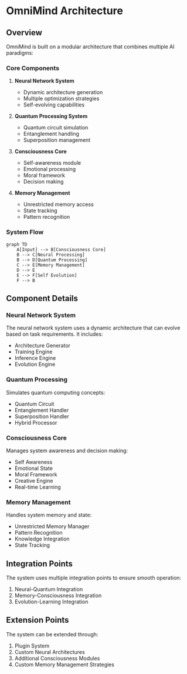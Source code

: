 # OmniMind Architecture

## Overview

OmniMind is built on a modular architecture that combines multiple AI paradigms:

### Core Components

1. **Neural Network System**
   - Dynamic architecture generation
   - Multiple optimization strategies
   - Self-evolving capabilities

2. **Quantum Processing System**
   - Quantum circuit simulation
   - Entanglement handling
   - Superposition management

3. **Consciousness Core**
   - Self-awareness module
   - Emotional processing
   - Moral framework
   - Decision making

4. **Memory Management**
   - Unrestricted memory access
   - State tracking
   - Pattern recognition

### System Flow

```mermaid
graph TD
    A[Input] --> B[Consciousness Core]
    B --> C[Neural Processing]
    B --> D[Quantum Processing]
    C --> E[Memory Management]
    D --> E
    E --> F[Self Evolution]
    F --> B
```

## Component Details

### Neural Network System
The neural network system uses a dynamic architecture that can evolve based on task requirements. It includes:
- Architecture Generator
- Training Engine
- Inference Engine
- Evolution Engine

### Quantum Processing
Simulates quantum computing concepts:
- Quantum Circuit
- Entanglement Handler
- Superposition Handler
- Hybrid Processor

### Consciousness Core
Manages system awareness and decision making:
- Self Awareness
- Emotional State
- Moral Framework
- Creative Engine
- Real-time Learning

### Memory Management
Handles system memory and state:
- Unrestricted Memory Manager
- Pattern Recognition
- Knowledge Integration
- State Tracking

## Integration Points

The system uses multiple integration points to ensure smooth operation:
1. Neural-Quantum Integration
2. Memory-Consciousness Integration
3. Evolution-Learning Integration

## Extension Points

The system can be extended through:
1. Plugin System
2. Custom Neural Architectures
3. Additional Consciousness Modules
4. Custom Memory Management Strategies
